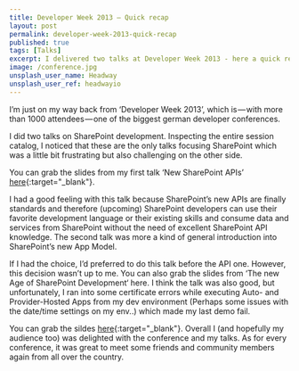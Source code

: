 ```yaml
---
title: Developer Week 2013 — Quick recap
layout: post
permalink: developer-week-2013-quick-recap
published: true
tags: [Talks]
excerpt: I delivered two talks at Developer Week 2013 - here a quick recap
image: /conference.jpg
unsplash_user_name: Headway
unsplash_user_ref: headwayio
---
```


I’m just on my way back from ‘Developer Week 2013’, which is — with more than 1000 attendees — one of the biggest german developer conferences.

I did two talks on SharePoint development. Inspecting the entire session catalog, I noticed that these are the only talks focusing SharePoint which was a little bit frustrating but also challenging on the other side.

You can grab the slides from my first talk ‘New SharePoint APIs’ [here](http://www.slideshare.net/ThorstenHans/new-sharepoint-apis){:target="_blank"}.

I had a good feeling with this talk because SharePoint’s new APIs are finally standards and therefore (upcoming) SharePoint developers can use their favorite development language or their existing skills and consume data and services from SharePoint without the need of excellent SharePoint API knowledge. The second talk was more a kind of general introduction into SharePoint’s new App Model.

If I had the choice, I’d preferred to do this talk before the API one. However, this decision wasn’t up to me. You can also grab the slides from ‘The new Age of SharePoint Development‘ here. I think the talk was also good, but unfortunately, I ran into some certificate errors while executing Auto- and Provider-Hosted Apps from my dev environment (Perhaps some issues with the date/time settings on my env..) which made my last demo fail.

You can grab the sildes [here](http://www.slideshare.net/ThorstenHans/the-new-age-of-sharepoint-development){:target="_blank"}. Overall I (and hopefully my audience too) was delighted with the conference and my talks. As for every conference, it was great to meet some friends and community members again from all over the country.


